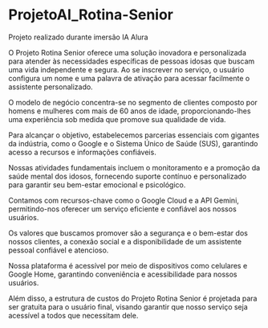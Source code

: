 # ProjetoAI_Rotina-Senior
Projeto realizado durante imersão IA Alura
 
O Projeto Rotina Senior oferece uma solução inovadora e personalizada para atender às necessidades específicas de pessoas idosas que buscam uma vida independente e segura. 
Ao se inscrever no serviço, o usuário configura um nome e uma palavra de ativação para acessar facilmente o assistente personalizado.

O modelo de negócio concentra-se no segmento de clientes composto por homens e mulheres com mais de 60 anos de idade, proporcionando-lhes uma experiência sob medida que promove sua qualidade de vida.

Para alcançar o objetivo, estabelecemos parcerias essenciais com gigantes da indústria, como o Google e o Sistema Único de Saúde (SUS), garantindo acesso a recursos e informações confiáveis.

Nossas atividades fundamentais incluem o monitoramento e a promoção da saúde mental dos idosos, fornecendo suporte contínuo e personalizado para garantir seu bem-estar emocional e psicológico.

Contamos com recursos-chave como o Google Cloud e a API Gemini, permitindo-nos oferecer um serviço eficiente e confiável aos nossos usuários.

Os valores que buscamos promover são a segurança e o bem-estar dos nossos clientes, a conexão social e a disponibilidade de um assistente pessoal confiável e atencioso.

Nossa plataforma é acessível por meio de dispositivos como celulares e Google Home, garantindo conveniência e acessibilidade para nossos usuários.

Além disso, a estrutura de custos do Projeto Rotina Senior é projetada para ser gratuita para o usuário final, visando garantir que nosso serviço seja acessível a todos que necessitam dele.
